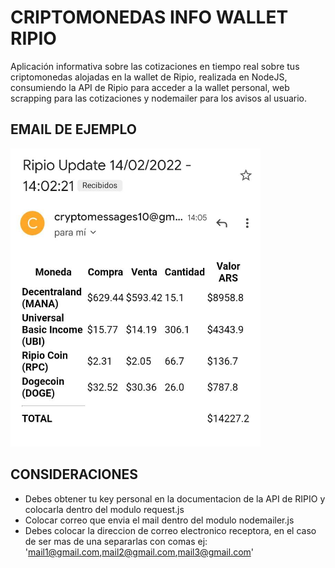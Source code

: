 



# CRIPTOMONEDAS INFO WALLET RIPIO

Aplicación informativa sobre las cotizaciones en tiempo real sobre tus criptomonedas alojadas en la wallet de Ripio, realizada en NodeJS, consumiendo la API de Ripio para acceder a la wallet personal, web scrapping para las cotizaciones y nodemailer para los avisos al usuario.  


## EMAIL DE EJEMPLO

<img src="./public/IMG/example-mail.jpeg" width="400">


## CONSIDERACIONES


- Debes obtener tu key personal en la documentacion de la API de RIPIO y colocarla dentro del modulo request.js
- Colocar correo que envia el mail dentro del modulo nodemailer.js
- Debes colocar la direccion de correo electronico receptora, en el caso de ser mas de una separarlas con comas ej: 'mail1@gmail.com,mail2@gmail.com,mail3@gmail.com'









